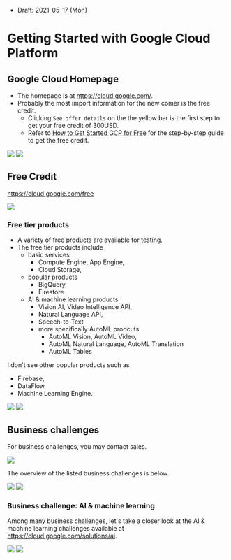* Draft: 2021-05-17 (Mon)

# Getting Started with Google Cloud Platform

## Google Cloud Homepage

* The homepage is at https://cloud.google.com/. 
* Probably the most import information for the new comer is the free credit.
  * Clicking `See offer details` on the the yellow bar is the first step to get your free credit of 300USD.
  * Refer to [How to Get Started GCP for Free](how_to/get_started_gcp_for_free.md) for the step-by-step guide to get the free credit.

<img src='images/cloud_google_com-main-1.png'>

<img src='images/cloud_google_com-main-2.png'>

## Free Credit

https://cloud.google.com/free

<img src='images/cloud_google_com-free-solve_real_business_challenges_on_google_cloud.png'>



### Free tier products

* A variety of free products are available for testing.
* The free tier products include 
  * basic services
    * Compute Engine, App Engine, 
    * Cloud Storage,
  * popular products
    * BigQuery,
    * Firestore
  * AI & machine learning products
    * Vision AI, Video Intelligence API, 
    * Natural Language API, 
    * Speech-to-Text
    * more specifically AutoML prodcuts
      * AutoML Vision, AutoML Video,
      * AutoML Natural Language, AutoML Translation
      * AutoML Tables

I don't see other popular products such as

* Firebase,
* DataFlow,
* Machine Learning Engine.

<img src='images/cloud_google_com-free-free_tier_products-1.png'>

<img src='images/cloud_google_com-free-free_tier_products-2.png'>

## Business challenges

For business challenges, you may contact sales.

<img src='images/cloud_google_com-free-take_the_next_step.png'>

The overview of the listed business challenges is below.

<img src='images/cloud_google_com-main-business_challenges-1.png'>

<img src='images/cloud_google_com-main-business_challenges-2.png'>

### Business challenge: AI & machine learning

Among many business challenges, let's take a closer look at the AI & machine learning challenges available at https://cloud.google.com/solutions/ai.

<img src='images/cloud_google_com-solutions-ai-ai_and_machine_learning_solutions.png'>

<img src='images/cloud_google_com-solutions-ai-turn_ideas_into_reality_with_google_cloud_ai.png'>